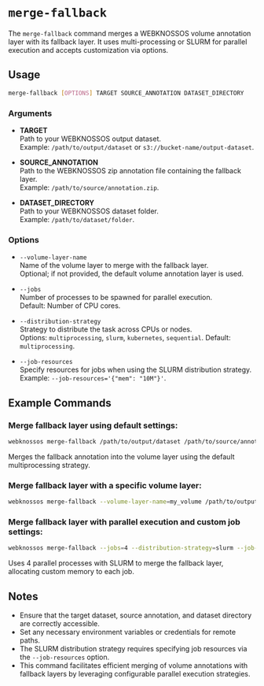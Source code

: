 # `merge-fallback`

The `merge-fallback` command merges a WEBKNOSSOS volume annotation layer with its fallback layer. It uses multi-processing or SLURM for parallel execution and accepts customization via options.

## Usage

```bash
merge-fallback [OPTIONS] TARGET SOURCE_ANNOTATION DATASET_DIRECTORY
```

### Arguments

- **TARGET**  
    Path to your WEBKNOSSOS output dataset.  
    Example: `/path/to/output/dataset` or `s3://bucket-name/output-dataset`.

- **SOURCE_ANNOTATION**  
    Path to the WEBKNOSSOS zip annotation file containing the fallback layer.  
    Example: `/path/to/source/annotation.zip`.

- **DATASET_DIRECTORY**  
    Path to your WEBKNOSSOS dataset folder.  
    Example: `/path/to/dataset/folder`.

### Options

- `--volume-layer-name`  
    Name of the volume layer to merge with the fallback layer.  
    Optional; if not provided, the default volume annotation layer is used.

- `--jobs`  
    Number of processes to be spawned for parallel execution.  
    Default: Number of CPU cores.

- `--distribution-strategy`  
    Strategy to distribute the task across CPUs or nodes.  
    Options: `multiprocessing`, `slurm`, `kubernetes`, `sequential`. 
    Default: `multiprocessing`.

- `--job-resources`  
    Specify resources for jobs when using the SLURM distribution strategy.  
    Example: `--job-resources='{"mem": "10M"}'`.

## Example Commands

### Merge fallback layer using default settings:
```bash
webknossos merge-fallback /path/to/output/dataset /path/to/source/annotation.zip /path/to/dataset/folder
```
Merges the fallback annotation into the volume layer using the default multiprocessing strategy.

### Merge fallback layer with a specific volume layer:
```bash
webknossos merge-fallback --volume-layer-name=my_volume /path/to/output/dataset /path/to/source/annotation.zip /path/to/dataset/folder
```

### Merge fallback layer with parallel execution and custom job settings:
```bash
webknossos merge-fallback --jobs=4 --distribution-strategy=slurm --job-resources='{"mem": "10M"}' /path/to/output/dataset /path/to/source/annotation.zip /path/to/dataset/folder
```
Uses 4 parallel processes with SLURM to merge the fallback layer, allocating custom memory to each job.

## Notes

- Ensure that the target dataset, source annotation, and dataset directory are correctly accessible.
- Set any necessary environment variables or credentials for remote paths.
- The SLURM distribution strategy requires specifying job resources via the `--job-resources` option.
- This command facilitates efficient merging of volume annotations with fallback layers by leveraging configurable parallel execution strategies.